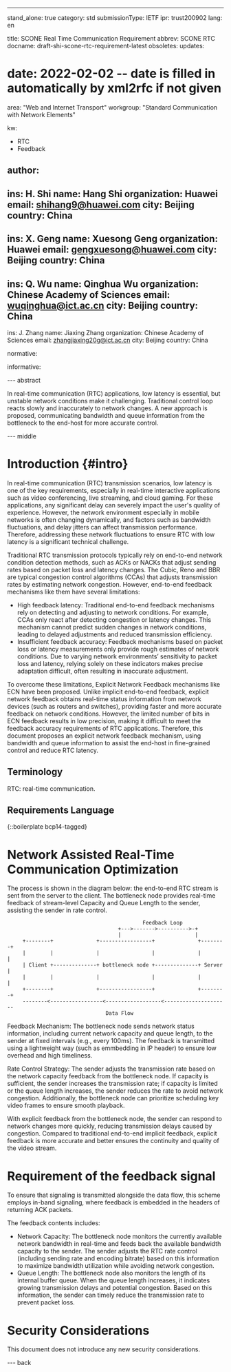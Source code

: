---
stand_alone: true
category: std
submissionType: IETF
ipr: trust200902
lang: en

title: SCONE Real Time Communication Requirement
abbrev: SCONE RTC
docname: draft-shi-scone-rtc-requirement-latest
obsoletes:
updates:
# date: 2022-02-02 -- date is filled in automatically by xml2rfc if not given

area: "Web and Internet Transport"
workgroup: "Standard Communication with Network Elements"

kw:
  - RTC
  - Feedback

author:
 -
  ins: H. Shi
  name: Hang Shi
  organization: Huawei
  email: shihang9@huawei.com
  city: Beijing
  country: China
 -
  ins: X. Geng
  name: Xuesong Geng
  organization: Huawei
  email: gengxuesong@huawei.com
  city: Beijing
  country: China
 -
  ins: Q. Wu
  name: Qinghua Wu
  organization: Chinese Academy of Sciences
  email: wuqinghua@ict.ac.cn
  city: Beijing
  country: China
 -
  ins: J. Zhang
  name: Jiaxing Zhang
  organization: Chinese Academy of Sciences
  email: zhangjiaxing20g@ict.ac.cn
  city: Beijing
  country: China

normative:

informative:


--- abstract

In real-time communication (RTC) applications, low latency is essential, but unstable network conditions make it challenging. Traditional control loop reacts slowly and inaccurately to network changes. A new approach is proposed, communicating bandwidth and queue information from the bottleneck to the end-host for more accurate control.

--- middle

# Introduction {#intro}

In real-time communication (RTC) transmission scenarios, low latency is one of the key requirements, especially in real-time interactive applications such as video conferencing, live streaming, and cloud gaming. For these applications, any significant delay can severely impact the user's quality of experience. However, the network environment especially in mobile networks is often changing dynamically, and factors such as bandwidth fluctuations, and delay jitters can affect transmission performance. Therefore, addressing these network fluctuations to ensure RTC with low latency is a significant technical challenge.

Traditional RTC transmission protocols typically rely on end-to-end network condition detection methods, such as ACKs or NACKs that adjust sending rates based on packet loss and latency changes. The Cubic, Reno and BBR are typical congestion control algorithms (CCAs) that adjusts transmission rates by estimating network congestion. However, end-to-end feedback mechanisms like them have several limitations:

- High feedback latency: Traditional end-to-end feedback mechanisms rely on detecting and adjusting to network conditions. For example, CCAs only react after detecting congestion or latency changes. This mechanism cannot predict sudden changes in network conditions, leading to delayed adjustments and reduced transmission efficiency.
- Insufficient feedback accuracy: Feedback mechanisms based on packet loss or latency measurements only provide rough estimates of network conditions. Due to varying network environments’ sensitivity to packet loss and latency, relying solely on these indicators makes precise adaptation difficult, often resulting in inaccurate adjustment.

To overcome these limitations, Explicit Network Feedback mechanisms like ECN have been proposed. Unlike implicit end-to-end feedback, explicit network feedback obtains real-time status information from network devices (such as routers and switches), providing faster and more accurate feedback on network conditions. However, the limited number of bits in ECN feedback results in low precision, making it difficult to meet the feedback accuracy requirements of RTC applications. Therefore, this document proposes an explicit network feedback mechanism, using bandwidth and queue information to assist the end-host in fine-grained control and reduce RTC latency.

## Terminology

RTC: real-time communication.

## Requirements Language

{::boilerplate bcp14-tagged}


# Network Assisted Real-Time Communication Optimization
The process is shown in the diagram below: the end-to-end RTC stream is sent from the server to the client. The bottleneck node provides real-time feedback of stream-level Capacity and Queue Length to the sender, assisting the sender in rate control.

~~~
                                            Feedback Loop
                                    +--->------->---------->-+
                                    |                        |
     +--------+              +-----------------+              +--------+
     |        |              |                 |              |        |
     | Client +--------------+ bottleneck node +--------------+ Server |
     |        |              |                 |              |        |
     +--------+              +-----------------+              +--------+
     --------<-----------------<------------------<---------------------
                                Data Flow
~~~

Feedback Mechanism: The bottleneck node sends network status information, including current network capacity and queue length, to the sender at fixed intervals (e.g., every 100ms). The feedback is transmitted using a lightweight way (such as emmbedding in IP header) to ensure low overhead and high timeliness.

Rate Control Strategy: The sender adjusts the transmission rate based on the network capacity feedback from the bottleneck node. If capacity is sufficient, the sender increases the transmission rate; if capacity is limited or the queue length increases, the sender reduces the rate to avoid network congestion. Additionally, the  bottleneck node can prioritize scheduling key video frames to ensure smooth playback.

With explicit feedback from the bottleneck node, the sender can respond to network changes more quickly, reducing transmission delays caused by congestion. Compared to traditional end-to-end implicit feedback, explicit feedback is more accurate and better ensures the continuity and quality of the video stream.

# Requirement of the feedback signal
To ensure that signaling is transmitted alongside the data flow, this scheme employs in-band signaling, where feedback is embedded in the headers of returning ACK packets.

The feedback contents includes:
- Network Capacity: The bottleneck node monitors the currently available network bandwidth in real-time and feeds back the available bandwidth capacity to the sender. The sender adjusts the RTC rate control (including sending rate and encoding bitrate) based on this information to maximize bandwidth utilization while avoiding network congestion.
- Queue Length: The bottleneck node also monitors the length of its internal buffer queue. When the queue length increases, it indicates growing transmission delays and potential congestion. Based on this information, the sender can timely reduce the transmission rate to prevent packet loss.

# Security Considerations

This document does not introduce any new security considerations.

--- back
